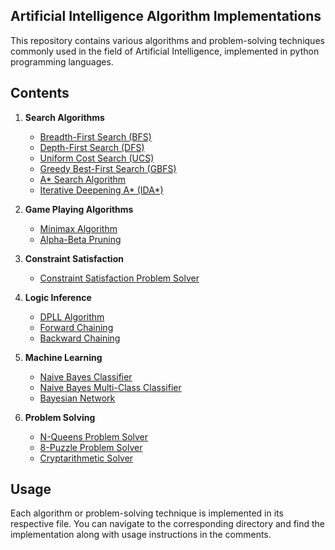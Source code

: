 ## Artificial Intelligence Algorithm Implementations

This repository contains various algorithms and problem-solving techniques commonly used in the field of Artificial Intelligence, implemented in python programming languages.

## Contents

1. **Search Algorithms**
   - [Breadth-First Search (BFS)](https://github.com/madulika-prabu/Artificial-intelligence/blob/main/1_BFS.ipynb)
   - [Depth-First Search (DFS)](https://github.com/madulika-prabu/Artificial-intelligence/blob/main/2_DFS.ipynb)
   - [Uniform Cost Search (UCS)](https://github.com/madulika-prabu/Artificial-intelligence/blob/main/3_UCS.ipynb)
   - [Greedy Best-First Search (GBFS)](https://github.com/madulika-prabu/Artificial-intelligence/blob/main/4_GBFS.ipynb)
   - [A* Search Algorithm](https://github.com/madulika-prabu/Artificial-intelligence/blob/main/5_A_star_search.ipynb)
   - [Iterative Deepening A* (IDA*)](https://github.com/madulika-prabu/Artificial-intelligence/blob/main/6_IDA_star.ipynb)
     
2. **Game Playing Algorithms**
   - [Minimax Algorithm](https://github.com/madulika-prabu/Artificial-intelligence/blob/main/7_minmax.ipynb)
   - [Alpha-Beta Pruning](https://github.com/madulika-prabu/Artificial-intelligence/blob/main/8_alpha_beta_pruning.ipynb)

3. **Constraint Satisfaction**
   - [Constraint Satisfaction Problem Solver]()

4. **Logic Inference**
   - [DPLL Algorithm](https://github.com/madulika-prabu/Artificial-intelligence/blob/main/10_dpll_algo.ipynb)
   - [Forward Chaining](https://github.com/madulika-prabu/Artificial-intelligence/blob/main/11_forward_chaining.ipynb)
   - [Backward Chaining](https://github.com/madulika-prabu/Artificial-intelligence/blob/main/12_backward_chaining.ipynb)

5. **Machine Learning**
   - [Naive Bayes Classifier](https://github.com/madulika-prabu/Artificial-intelligence/blob/main/13_naive_bayes.ipynb)
   - [Naive Bayes Multi-Class Classifier](https://github.com/madulika-prabu/Artificial-intelligence/blob/main/18_naive_bayes_multi.ipynb)
   - [Bayesian Network](https://github.com/madulika-prabu/Artificial-intelligence/blob/main/14_Bayesian%20_network.ipynb)

6. **Problem Solving**
   - [N-Queens Problem Solver](https://github.com/madulika-prabu/Artificial-intelligence/blob/main/15_N_Queens.ipynb)
   - [8-Puzzle Problem Solver](https://github.com/madulika-prabu/Artificial-intelligence/blob/main/16_8-puzzle_prob.ipynb)
   - [Cryptarithmetic Solver](https://github.com/madulika-prabu/Artificial-intelligence/blob/main/17_cryptarithmetic.ipynb)

## Usage

Each algorithm or problem-solving technique is implemented in its respective file. You can navigate to the corresponding directory and find the implementation along with usage instructions in the comments.
